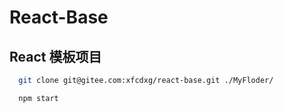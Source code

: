 # React-Base

## React 模板项目

```bash
  git clone git@gitee.com:xfcdxg/react-base.git ./MyFloder/

  npm start
```
